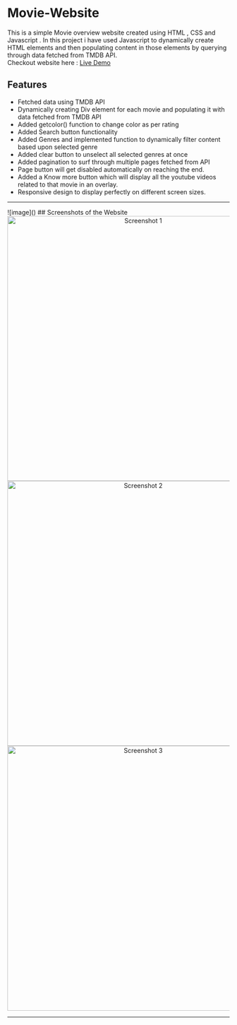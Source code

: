 # Movie-Website
This is a simple Movie overview website created using HTML , CSS and Javascript . In this project i have used Javascript to dynamically create HTML elements and then populating content in those elements by querying through data fetched from TMDB API. <br>
Checkout website here : [Live Demo](https://syed-mohd-askari.github.io/Movie-Website/)

## Features

- Fetched data using TMDB API
- Dynamically creating Div element for each movie and populating it with data fetched from TMDB API 
- Added getcolor() function to change color as per rating
- Added Search button functionality
- Added Genres and implemented function to dynamically filter content based upon selected genre
- Added clear button to unselect all selected genres at once
- Added pagination to surf through multiple pages fetched from API
- Page button will get disabled automatically on reaching the end.
- Added a Know more button which will display all the youtube videos related to that movie in an overlay.
- Responsive design to display perfectly on different screen sizes.

<hr/>
![image]()
## Screenshots of the Website

<div align="center">
  <img src="![image](https://github.com/user-attachments/assets/68a5b0db-d52b-430f-abb8-a2db3e985e69)
" alt="Screenshot 1" width="600">
</div>

<div align="center">
  <img src="https://github.com/syed-mohd-askari/Movie-Website/" alt="Screenshot 2" width="600">
</div>

<div align="center">
  <img src="https://github.com/syed-mohd-askari/" alt="Screenshot 3" width="600">
</div>

<hr/>

